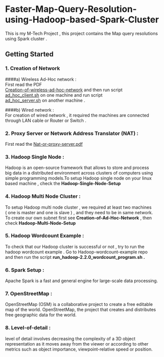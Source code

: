 # Faster-Map-Query-Resolution-using-Hadoop-based-Spark-Cluster

This is my M-Tech Project , this project contains the Map query resolutions using Spark cluster .

## Getting Started

### 1. Creation of Network

####a) Wireless Ad-Hoc network :                           
First read the PDF                               
[Creation-of-wireless-ad-hoc-network](Creation-of-Ad-Hoc-Network/Creation-of-wireless-ad-hoc-network.pdf) and then run script                       
[ad_hoc_client.sh](Creation-of-Ad-Hoc-Network/Creation-of-wireless-ad-hc-network/ad_hoc_client.sh) on one machine and run script               
[ad_hoc_server.sh](Creation-of-Ad-Hoc-Network/Creation-of-wireless-ad-hc-network/ad_hoc_server.sh) on another machine .

####b) Wired network :        
For creation of wired network , it required the machines are connected    
through LAN cable or Router or Switch .

### 2. Proxy Server or Network Address Translator (NAT) :   
First read the [Nat-or-proxy-server.pdf](NAT-or-Proxy-server-Setup/Nat-or-proxy-server.pdf)                 


### 3. Hadoop Single Node :
Hadoop is an open-source framework that allows to store and process   
big   data in a distributed environment across clusters of computers using  
simple programming models.To setup Hadoop single node on your linux    
based machine , check the **Hadoop-Single-Node-Setup**
        
       
### 4. Hadoop Multi Node Cluster :              
To setup Hadoop multi node cluster , we required at least two machines    
( one is master and one is slave ) , and they need to be in same network.   
To create our own subnet first see  **Creation-of-Ad-Hoc-Network** , then   
check **Hadoop-Multi-Node-Setup**

### 5. Hadoop Wordcount Example : 
To check that our Hadoop cluster is successful or not , try to run the     
hadoop wordcount example . Go to Hadoop-wordcount-example repo     
and then run the script  **run_hadoop-2.2.0_wordcount_program.sh .**
        
### 6. Spark Setup :
Apache Spark is a fast and general engine for large-scale data processing. 
  
### 7. OpenStreetMap :            
 OpenStreetMap (OSM) is a collaborative project to create a free editable map of the world. OpenStreetMap, the project that creates and distributes free geographic data for the world.

### 8. Level-of-detail :
 level of detail involves decreasing the complexity of a 3D object representation as it moves away from the viewer or according to other metrics such as object importance, viewpoint-relative speed or position.
